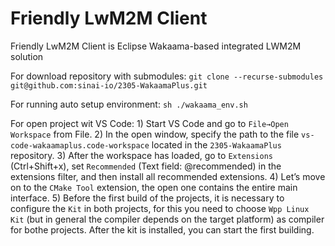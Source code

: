 # Friendly LwM2M Client
Friendly LwM2M Client  is Eclipse Wakaama-based integrated LWM2M solution

For download repository with submodules:  `git clone --recurse-submodules git@github.com:sinai-io/2305-WakaamaPlus.git`  

For running auto setup environment:  `sh ./wakaama_env.sh`

For open project wit VS Code:
	1) Start VS Code and go to `File→Open Workspace` from File.
	2) In the open window, specify the path to the file `vs-code-wakaamaplus.code-workspace` located in the `2305-WakaamaPlus` repository.
	3) After the workspace has loaded, go to `Extensions` (Ctrl+Shift+x), set `Recommended` (Text field: @recommended) in the extensions filter, and then install all recommended extensions.
	4) Let’s move on to the `CMake Tool` extension, the open one contains the entire main interface.
	5) Before the first build of the projects, it is necessary to configure the `Kit` in both projects, for this you need to choose `Wpp Linux Kit` (but in general the compiler depends on the target platform) as compiler for bothe projects. After the  kit is installed, you can start the first building.
